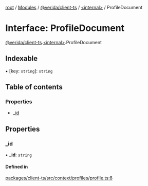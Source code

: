 [root](../README.md) / [Modules](../modules.md) / [@verida/client-ts](../modules/verida_client_ts.md) / [<internal\>](../modules/verida_client_ts._internal_.md) / ProfileDocument

# Interface: ProfileDocument

[@verida/client-ts](../modules/verida_client_ts.md).[<internal\>](../modules/verida_client_ts._internal_.md).ProfileDocument

## Indexable

▪ [key: `string`]: `string`

## Table of contents

### Properties

- [\_id](verida_client_ts._internal_.ProfileDocument.md#_id)

## Properties

### \_id

• **\_id**: `string`

#### Defined in

[packages/client-ts/src/context/profiles/profile.ts:8](https://github.com/verida/verida-js/blob/c03b336/packages/client-ts/src/context/profiles/profile.ts#L8)
